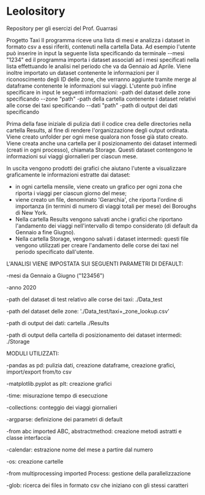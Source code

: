 # Leolository
Repository per gli esercizi del Prof. Guarrasi

Progetto Taxi
Il programma riceve una lista di mesi e analizza i dataset in formato csv a essi riferiti, contenuti nella cartella Data. Ad esempio l'utente può inserire in input la seguente lista specificando da terminale --mesi "1234" ed il programma importa i dataset associati ad i mesi specificati nella lista effettuando le analisi nel periodo che va da Gennaio ad Aprile.
Viene inoltre importato un dataset contenente le informazioni per il riconoscimento degli ID delle zone, che verranno aggiunte tramite merge al dataframe contenente le informazioni sui viaggi. 
L'utente può infine specificare in input le seguenti informazioni:
-path del dataset delle zone specificando --zone "path"
-path della cartella contenente i dataset relativi alle corse dei taxi  specificando --dati "path"
-path di output dei dati specificando 

Prima della fase iniziale di pulizia dati il codice crea delle directories nella cartella Results, al fine di rendere l'organizzazione degli output ordinata. Viene creato unfolder per ogni mese qualora non fosse già stato creato. 
Viene creata anche una cartella per il posizionamento dei dataset intermedi (creati in ogni processo), chiamata Storage. Questi dataset contengono le informazioni sui viaggi giornalieri per ciascun mese.

In uscita vengono prodotti dei grafici che aiutano l'utente a visualizzare graficamente le informazioni estratte dai dataset: 
- in ogni cartella mensile, viene creato un grafico per ogni zona che riporta i viaggi per ciascun giorno del mese; 
- viene creato un file, denominato 'Gerarchia', che riporta l'ordine di importanza (in termini di numero di viaggi totali per mese) dei Boroughs di New York.
- Nella cartella Results vengono salvati anche i grafici che riportano l'andamento dei viaggi nell'intervallo di tempo considerato (di default da Gennaio a fine Giugno).
- Nella cartella Storage, vengono salvati i dataset intermedi: questi file vengono utilizzati per creare l'andamento delle corse dei taxi nel periodo specificato dall'utente. 


L'ANALISI VIENE IMPOSTATA SUI SEGUENTI PARAMETRI DI DEFAULT:

-mesi da Gennaio a Giugno ("123456")

-anno 2020

-path del dataset di test relativo alle corse dei taxi: ./Data_test

-path del dataset delle zone: './Data_test/taxi+_zone_lookup.csv'

-path di output dei dati: cartella ./Results 

-path di output della cartella di posizionamento dei dataset intermedi: ./Storage


MODULI UTILIZZATI:

-pandas as pd: pulizia dati, creazione dataframe, creazione grafici, import/export from/to csv

-matplotlib.pyplot as plt: creazione grafici 

-time: misurazione tempo di esecuzione 

-collections: conteggio dei viaggi giornalieri

-argparse: definizione dei parametri di default

-from abc imported ABC, abstractmethod: creazione metodi astratti e classe interfaccia

-calendar: estrazione nome del mese a partire dal numero

-os: creazione cartelle

-from multiprocessing imported Process: gestione della parallelizzazione

-glob: ricerca dei files in formato csv che iniziano con gli stessi caratteri    
